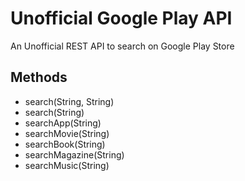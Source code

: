 # Unofficial Google Play API
An Unofficial REST API to search on Google Play Store

## Methods 
 * search(String, String)
 * search(String)
 * searchApp(String)
 * searchMovie(String)
 * searchBook(String)
 * searchMagazine(String)
 * searchMusic(String)
